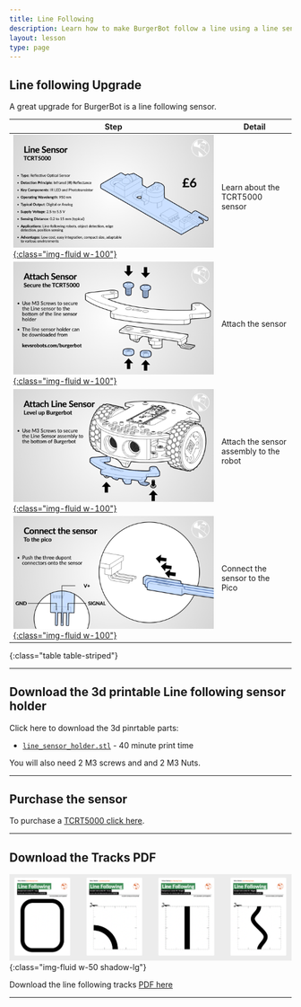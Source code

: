 ```yaml
---
title: Line Following
description: Learn how to make BurgerBot follow a line using a line sensor.
layout: lesson
type: page
---
```


## Line following Upgrade

A great upgrade for BurgerBot is a line following sensor.

Step | Detail
---|---
[![Line following build instructions](assets/line01.jpg){:class="img-fluid w-100"}](assets/line01.jpg) | Learn about the TCRT5000 sensor
[![Line following build instructions](assets/line02.jpg){:class="img-fluid w-100"}](assets/line02.jpg) | Attach the sensor
[![Line following build instructions](assets/line03.jpg){:class="img-fluid w-100"}](assets/line03.jpg) | Attach the sensor assembly to the robot
[![Line following build instructions](assets/line04.jpg){:class="img-fluid w-100"}](assets/line04.jpg) | Connect the sensor to the Pico
{:class="table table-striped"}

---

## Download the 3d printable Line following sensor holder

Click here to download the 3d pinrtable parts:

* [`line_sensor_holder.stl`](/assets/stl/burgerbot_v2/line_sensor_holder.stl) - 40 minute print time

You will also need 2 M3 screws and and 2 M3 Nuts.

---

## Purchase the sensor

To purchase a [TCRT5000 click here](https://shop.pimoroni.com/products/line-tracking-sensor-tcrt5000-module).

---

## Download the Tracks PDF

![PDF Thumbnail](assets/pdf_thumbnails.png){:class="img-fluid w-50 shadow-lg"}

Download the line following tracks [PDF here](assets/tracks.pdf)

---
